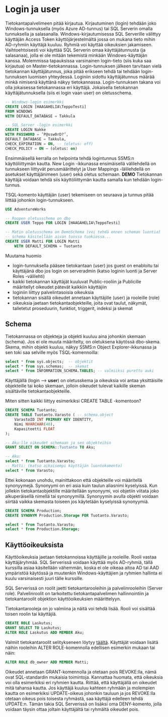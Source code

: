 # Login ja user

Tietokantapalvelimeen pitää kirjautua. Kirjautuminen (login) tehdään joko Windows-tunnuksella (myös Azure AD-tunnus) tai SQL Serverin omalla tunnuksella ja salasanalla.
Windows-kirjautumisessa SQL Serverille välittyy käyttäjän Access Token käyttöjärjestelmältä jossa on mukana tieto mihin AD-ryhmiin käyttäjä kuuluu. Ryhmiä voi käyttää oikeuksien jakamiseen.
Vaihtoehtoisesti voi käyttää SQL Serverin omaa käyttäjätunnusta (ja salasanaa), jolla ei ole mitään tekemistä minkään Windows-käyttäjän kanssa. Molemmissa tapauksissa varsinainen login-tieto (siis kuka saa kirjautua) on Master-tietokannassa. 
Login-tunnuksen jälkeen tarvitaan vielä tietokannan käyttäjätunnus, joka pitää erikseen tehdä tai tehdään login-tunnuksen luomisen yhteydessä. Loginiin sidottu käyttäjätunnus määrää minkä nimisenä käyttänä näkyy tietokannassa. Login-tunnuksen takana voi olla jokaisessa tietokannassa eri käyttäjä. Jokaisella tietokannan käyttäjätunnuksella (siis ei login vaan user) on oletusschema. 

```sql
-- Windows-login esimerkki
CREATE LOGIN [HAAGAHELIA\TeppoTesti]
FROM WINDOWS
WITH DEFAULT_DATABASE = Takkula

-- SQL Server -login esimerkki
CREATE LOGIN Nakke
WITH PASSWORD = ’P@ssw0rD?’,
DEFAULT_DATABASE = Takkula,
CHECK_EXPIRATION = ON, -- (oletus: off)
CHECK_POLICY = ON – (oletus: on)
```

Ensimmäisellä kerralla on helpointa tehdä logintunnus SSMS:n käyttöliittymän kautta. New Login -ikkunassa ensimäisellä välilehdellä on tunnukseen liittyvät perusmäärittelyt ja User Mappings -lälilehdellä on asetukset käyttäjänimeen (user) sekä oletus schemaan. **DEMO** Tietokannan käyttäjä voidaan tehdä siis käyttöliittymän kautta samalla kun tehdään login-tunnus.

TSQL-komento käyttäjän (user) tekemiseen on seuraava ja tunnus pitää liittää johonkin login-tunnukseen.

```sql
USE AdventureWorks

-- Roopen oletusschema on dbo
CREATE USER Teppo FOR LOGIN [HAAGAHELIA\TeppoTesti]

-- Matin oletusschema on DemoSchema (voi tehdä ennen scheman luontia)
-- schema käsitellään aivan tuossa tuokiossa...
CREATE USER Matti FOR LOGIN Matti 
    WITH DEFAULT_SCHEMA = Tuotanto
```

Muutama huomio
- login-tunnuksella pääsee tietokantaan (user) jos guest on enabloitu tai käyttäjänä dbo jos login on serveradmin (katso loginin luonti ja Server Roles -välilehti)
- kaikki tietokannan käyttäjät kuuluvat Public-rooliin ja Publicille määritellyt oikeudet pätevät kaikkiin käyttäjiin
- loginiin liittyy palvelintasoisia oikeuksia
- tietokannan sisällä oikeudet annetaan käyttäjille (user) ja rooleille (role)
- oikeuksia jaetaan tietokantaobjekteille, joita ovat taulut, näkymät, talletetut proseduurin, funktiot, triggerit, indeksi ja skemat

## Schema
Tietokannassa on objekteja ja objekti kuuluu aina johonkin skemaan (schema). Jos ei ole muuta määritelty, on oletuksena käytössä dbo-skema. Skema, mihin objekti kuuluu, näkyy SSMS:n Object Explorer-ikkunassa ja sen toki saa selville myös TSQL-komennoilla:

```sql
select * from sys.objects;  -- objektit
select * from sys.schemas;  -- skemat
select * from INFORMATION_SCHEMA.TABLES; -- valmiiksi purettu auki
```

Käyttäjällä (login --> **user**) on oletusskema ja oikeuksia voi antaa yksittäisille objekteille tai koko skemaan, jolloin oikeudet tulevat kaikille skeman sisältäville tietokantaobjekteille.

Miten sitten kaikki liittyy esimerkiksi CREATE TABLE -komentoon?

```sql
CREATE SCHEMA Tuotanto;
CREATE TABLE Tuotanto.Varasto ( -- schema.object
	VarastoID INT PRIMARY KEY IDENTITY,
	Nimi NVARCHAR(40),
	Kapasiteetti FLOAT
);

-- Aku:lle oikeudet schemaan ja sen objekteihin
GRANT SELECT ON SCHEMA::Tuotanto TO Aku;

-- Aku:
select * from Tuotanto.Varasto;
-- Matti: (katso aikaisempi käyttäjän luontokomento)
select * from Varasto;
```

Ettei kokonaan unohdu, mainittakoon että objekteille voi määritellä synonyymejä. Synonyymi on eri asia kuin taulun aliasnimi kyselyissä.
Kun jollekin tietokantaobjektille määritellään synonyymi, voi objetiin viitata joko alkuperäisellä nimellä tai synonyymillä. Synonyymin avulla objekti voidaan siirtää vaikka skemasta toiseen jos käytetään kyselyissä synonyymiä.

```sql 
CREATE SCHEMA Production;
CREATE SYNONYM Production.Storage FOR Tuotanto.Varasto;

select * from Tuotanto.Varasto;
select * from Production.Storage;
```

## Käyttöoikeuksista

Käyttöoikeuksia jaetaan tietokannoissa käyttäjille ja rooleille. Rooli vastaa käyttäjäryhmää. SQL Serverissä voidaan käyttää myös AD-ryhmiä, tällä kurssilla asiaa käsitellään vähemmän, koska ei ole oikeaa aitoa AD tai AAD ympäristöä käytössä ja muutenkin Windows-käyttäjien ja ryhmien hallinta ei kuulu varsinaisesti juuri tälle kurssille.

SQL Serverissä on roolit jaetti tietokantarooleihin ja palvelinrooleihin (Server role). Palvelinroolit on tarkoitettu tietokantapalvelimen hallinnointiin ja tietokantaroolit objektion käyttöoikeuksien määrittelyyn.

Tietokantarooleja on jo valmiina ja näitä voi tehdä lisää. Rooli voi sisältää toisen roolin tai käyttäjiä.    

```sql
CREATE ROLE Laskutus;
GRANT SELECT TO Laskutus;
ALTER ROLE Laskutus ADD MEMBER Aku;
```

Valmiit tietokantaroolit selitykseneen löytyy [täältä](https://learn.microsoft.com/en-us/sql/relational-databases/security/authentication-access/database-level-roles?view=sql-server-ver16). Käyttäjät voidaan lisätä näihin rooleihin ALTER ROLE-komennolla edellisen esimerkin mukaan tai näin:

```sql
ALTER ROLE db_owner ADD MEMBER Matti;
```

Oikeudet annetaan GRANT-komennolla ja otetaan pois REVOKE:lla, nämä ovat SQL-standardin mukaisia toimintoja. Kannattaa huomata, että oikeuksia voi olla esimerkiksi eri ryhmien kautta. Riittää, että käyttäjällä on oikeudet mitä tahansa kautta. Jos käyttäjä kuuluu kahteen ryhmään ja molempien kautta on esimerkiksi UPDATE-oikeus johonkin tauluun ja jos REVOKE:lla otetaan oikeus pois toisesta ryhmästä, saa käyttäjä edelleen tehdä UPDATE:n. Tämän takia SQL Serverissä on lisäksi oma DENY-komento, jolla voidaan täysin ottaa joltain käyttäjältä tai ryhmältä oikeudet pois.